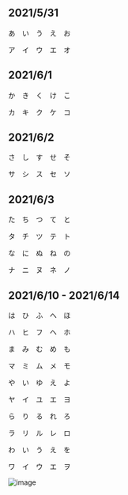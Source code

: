 ## 2021/5/31

あ　い　う　え　お

ア　イ　ウ　エ　オ

## 2021/6/1

か　き　く　け　こ

カ　キ　ク　ケ　コ

## 2021/6/2

さ　し　す　せ　そ

サ　シ　ス　セ　ソ

## 2021/6/3

た　ち　つ　て　と

タ　チ　ツ　テ　ト


な　に　ぬ　ね　の

ナ　ニ　ヌ　ネ　ノ


## 2021/6/10 - 2021/6/14

は　ひ　ふ　へ　ほ

ハ　ヒ　フ　ヘ　ホ

ま　み　む　め　も

マ　ミ　ム　メ　モ

や　い　ゆ　え　よ

ヤ　イ　ユ　エ　ヨ

ら　り　る　れ　ろ

ラ　リ　ル　レ　ロ

わ　い　う　え　を

ワ　イ　ウ　エ　ヲ

![image](https://user-images.githubusercontent.com/24636279/121980057-dfab7180-cdbd-11eb-8971-ec39c8717973.png)

